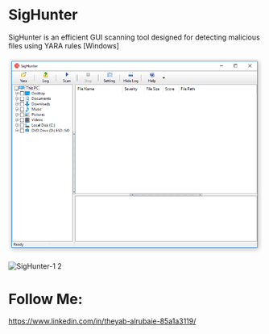 # SigHunter
SigHunter is an efficient GUI scanning tool designed for detecting malicious files using YARA rules [Windows]
<br />
<br />
![SigHunter-1 2](https://github.com/tssarq/SigHunter/blob/main/SigHunter-1.2.png)

![SigHunter-1 2](https://github.com/user-attachments/assets/08cd89d3-66eb-4c9a-9534-03f88175919d)

# Follow Me:
https://www.linkedin.com/in/theyab-alrubaie-85a1a3119/

